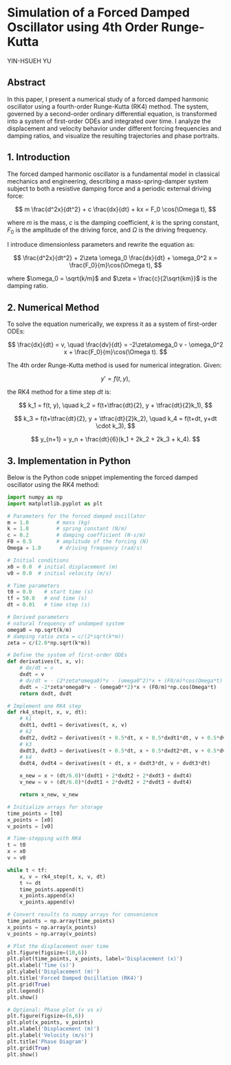 # Simulation of a Forced Damped Oscillator using 4th Order Runge-Kutta

YIN-HSUEH YU

## Abstract

In this paper, I present a numerical study of a forced damped harmonic oscillator using a fourth-order Runge-Kutta (RK4) method. The system, governed by a second-order ordinary differential equation, is transformed into a system of first-order ODEs and integrated over time. I analyze the displacement and velocity behavior under different forcing frequencies and damping ratios, and visualize the resulting trajectories and phase portraits.

## 1. Introduction

The forced damped harmonic oscillator is a fundamental model in classical mechanics and engineering, describing a mass-spring-damper system subject to both a resistive damping force and a periodic external driving force:

$$
m \frac{d^2x}{dt^2} + c \frac{dx}{dt} + kx = F_0 \cos(\Omega t),
$$

where $m$ is the mass, $c$ is the damping coefficient, $k$ is the spring constant, $F_0$ is the amplitude of the driving force, and $\Omega$ is the driving frequency.

I introduce dimensionless parameters and rewrite the equation as:

$$
\frac{d^2x}{dt^2} + 2\zeta \omega_0 \frac{dx}{dt} + \omega_0^2 x = \frac{F_0}{m}\cos(\Omega t),
$$

where $\omega_0 = \sqrt{k/m}$ and $\zeta = \frac{c}{2\sqrt{km}}$ is the damping ratio.

## 2. Numerical Method

To solve the equation numerically, we express it as a system of first-order ODEs:

$$
\frac{dx}{dt} = v, \quad \frac{dv}{dt} = -2\zeta\omega_0 v - \omega_0^2 x + \frac{F_0}{m}\cos(\Omega t).
$$

The 4th order Runge-Kutta method is used for numerical integration. Given:

$$
y' = f(t,y),
$$

the RK4 method for a time step $dt$ is:

$$
k_1 = f(t, y), \quad k_2 = f(t+\tfrac{dt}{2}, y + \tfrac{dt}{2}k_1),
$$

$$
k_3 = f(t+\tfrac{dt}{2}, y + \tfrac{dt}{2}k_2), \quad k_4 = f(t+dt, y+dt \cdot k_3),
$$

$$
y_{n+1} = y_n + \frac{dt}{6}(k_1 + 2k_2 + 2k_3 + k_4).
$$

## 3. Implementation in Python

Below is the Python code snippet implementing the forced damped oscillator using the RK4 method:

```python
import numpy as np
import matplotlib.pyplot as plt

# Parameters for the forced damped oscillator
m = 1.0         # mass (kg)
k = 1.0         # spring constant (N/m)
c = 0.2         # damping coefficient (N·s/m)
F0 = 0.5        # amplitude of the forcing (N)
Omega = 1.0      # driving frequency (rad/s)

# Initial conditions
x0 = 0.0  # initial displacement (m)
v0 = 0.0  # initial velocity (m/s)

# Time parameters
t0 = 0.0    # start time (s)
tf = 50.0   # end time (s)
dt = 0.01   # time step (s)

# Derived parameters
# natural frequency of undamped system
omega0 = np.sqrt(k/m)
# damping ratio zeta = c/(2*sqrt(k*m))
zeta = c/(2.0*np.sqrt(k*m))

# Define the system of first-order ODEs
def derivatives(t, x, v):
    # dx/dt = v
    dxdt = v
    # dv/dt = - (2*zeta*omega0)*v - (omega0^2)*x + (F0/m)*cos(Omega*t)
    dvdt = -2*zeta*omega0*v - (omega0**2)*x + (F0/m)*np.cos(Omega*t)
    return dxdt, dvdt

# Implement one RK4 step
def rk4_step(t, x, v, dt):
    # k1
    dxdt1, dvdt1 = derivatives(t, x, v)
    # k2
    dxdt2, dvdt2 = derivatives(t + 0.5*dt, x + 0.5*dxdt1*dt, v + 0.5*dvdt1*dt)
    # k3
    dxdt3, dvdt3 = derivatives(t + 0.5*dt, x + 0.5*dxdt2*dt, v + 0.5*dvdt2*dt)
    # k4
    dxdt4, dvdt4 = derivatives(t + dt, x + dxdt3*dt, v + dvdt3*dt)

    x_new = x + (dt/6.0)*(dxdt1 + 2*dxdt2 + 2*dxdt3 + dxdt4)
    v_new = v + (dt/6.0)*(dvdt1 + 2*dvdt2 + 2*dvdt3 + dvdt4)

    return x_new, v_new

# Initialize arrays for storage
time_points = [t0]
x_points = [x0]
v_points = [v0]

# Time-stepping with RK4
t = t0
x = x0
v = v0

while t < tf:
    x, v = rk4_step(t, x, v, dt)
    t += dt
    time_points.append(t)
    x_points.append(x)
    v_points.append(v)

# Convert results to numpy arrays for convenience
time_points = np.array(time_points)
x_points = np.array(x_points)
v_points = np.array(v_points)

# Plot the displacement over time
plt.figure(figsize=(10,6))
plt.plot(time_points, x_points, label='Displacement (x)')
plt.xlabel('Time (s)')
plt.ylabel('Displacement (m)')
plt.title('Forced Damped Oscillation (RK4)')
plt.grid(True)
plt.legend()
plt.show()

# Optional: Phase plot (v vs x)
plt.figure(figsize=(6,6))
plt.plot(x_points, v_points)
plt.xlabel('Displacement (m)')
plt.ylabel('Velocity (m/s)')
plt.title('Phase Diagram')
plt.grid(True)
plt.show()

```

